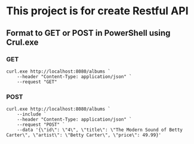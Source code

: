 # This project is for create Restful API


## Format to GET or POST in PowerShell using Crul.exe

### GET

```
curl.exe http://localhost:8080/albums `
    --header "Content-Type: application/json" `
    --request "GET"
```
### POST

``` 
curl.exe http://localhost:8080/albums `
    --include `
    --header "Content-Type: application/json" `
    --request "POST" `
    --data '{\"id\": \"4\", \"title\": \"The Modern Sound of Betty Carter\", \"artist\": \"Betty Carter\", \"price\": 49.99}'
```
